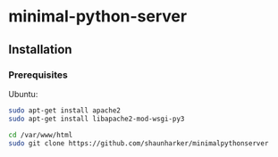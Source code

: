 # minimal-python-server

## Installation

### Prerequisites

Ubuntu:

```bash
sudo apt-get install apache2
sudo apt-get install libapache2-mod-wsgi-py3
```

```bash
cd /var/www/html
sudo git clone https://github.com/shaunharker/minimalpythonserver
```
